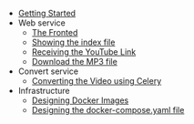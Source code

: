 - [Getting Started](/README)
- Web service
    - [The Fronted](/app/frontend.md)
    - [Showing the index file](/app/serving-index-file.md)
    - [Receiving the YouTube Link](/app/receiving-the-youtube-link.md)
    - [Download the MP3 file](/app/download-mp3.md)
- Convert service
    - [Converting the Video using Celery](/coming-soon.md)
- Infrastructure
    - [Designing Docker Images](/coming-soon.md)
    - [Designing the docker-compose.yaml file](/coming-soon.md)